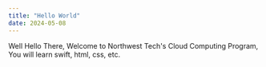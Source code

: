```yaml
---
title: "Hello World"
date: 2024-05-08
---
```

Well Hello There, Welcome to Northwest Tech's Cloud Computing Program, You will learn swift, html, css, etc.
